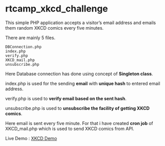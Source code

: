# rtcamp_xkcd_challenge

This simple PHP application accepts a visitor’s email address and emails them random XKCD comics every five minutes.

There are mainly 5 files.
```
DBConnection.php
index.php
verify.php
XKCD_mail.php
unsubscribe.php
```

Here Database connection has done using concept of **Singleton class**.

index.php is used for the sending **email** with **unique hash** to entered email address.

verify.php is used to **verify email based on the sent hash**.

unsubscribe.php is used to **unsubscribe the facility of getting XKCD comics**.

Here email is sent every five minute. For that i have created **cron job** of XKCD_mail.php which is used to send XKCD comics from API.

Live Demo : [XKCD Demo](http://xkcd.ictmu.in/)
